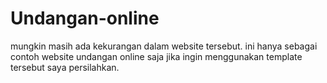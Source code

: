# Undangan-online

mungkin masih ada kekurangan dalam website tersebut. ini hanya sebagai contoh website undangan online saja jika ingin menggunakan template tersebut saya persilahkan.